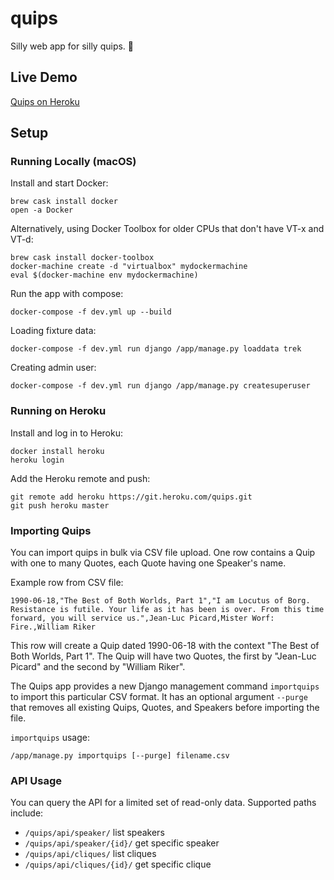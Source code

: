 # quips

Silly web app for silly quips. :tada:

## Live Demo

[Quips on Heroku](https://infinitewarp.herokuapp.com/quips/)

## Setup

### Running Locally (macOS)

Install and start Docker:

    brew cask install docker
    open -a Docker

Alternatively, using Docker Toolbox for older CPUs that don't have VT-x and
VT-d:

    brew cask install docker-toolbox
    docker-machine create -d "virtualbox" mydockermachine
    eval $(docker-machine env mydockermachine)

Run the app with compose:

    docker-compose -f dev.yml up --build

Loading fixture data:

    docker-compose -f dev.yml run django /app/manage.py loaddata trek

Creating admin user:

    docker-compose -f dev.yml run django /app/manage.py createsuperuser

### Running on Heroku

Install and log in to Heroku:

    docker install heroku
    heroku login

Add the Heroku remote and push:

    git remote add heroku https://git.heroku.com/quips.git
    git push heroku master

### Importing Quips

You can import quips in bulk via CSV file upload. One row contains a Quip
with one to many Quotes, each Quote having one Speaker's name.

Example row from CSV file:

    1990-06-18,"The Best of Both Worlds, Part 1","I am Locutus of Borg. Resistance is futile. Your life as it has been is over. From this time forward, you will service us.",Jean-Luc Picard,Mister Worf: Fire.,William Riker

This row will create a Quip dated 1990-06-18 with the context "The Best of Both
Worlds, Part 1". The Quip will have two Quotes, the first by "Jean-Luc Picard"
and the second by "William Riker".

The Quips app provides a new Django management command `importquips` to import
this particular CSV format. It has an optional argument `--purge` that removes
all existing Quips, Quotes, and Speakers before importing the file.

`importquips` usage:

    /app/manage.py importquips [--purge] filename.csv

### API Usage

You can query the API for a limited set of read-only data. Supported paths include:

- `/quips/api/speaker/` list speakers
- `/quips/api/speaker/{id}/` get specific speaker
- `/quips/api/cliques/` list cliques
- `/quips/api/cliques/{id}/` get specific clique
